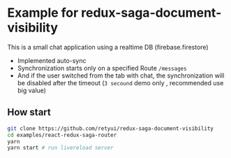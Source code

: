 # Example for redux-saga-document-visibility
 
This is a small chat application using a realtime DB (firebase.firestore)
- Implemented auto-sync
- Synchronization starts only on a specified Route `/messages`
- And if the user switched from the tab with chat, the synchronization will be disabled after the timeout (`3 secound` demo only , recommended use big value)

## How start
```bash
git clone https://github.com/retyui/redux-saga-document-visibility
cd examples/react-redux-saga-router
yarn
yarn start # run livereload server
```

